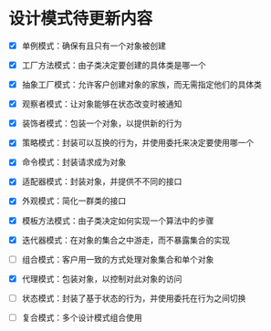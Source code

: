 # 设计模式待更新内容



- [x] 单例模式：确保有且只有一个对象被创建
- [x] 工厂方法模式：由子类决定要创建的具体类是哪一个
- [x] 抽象工厂模式：允许客户创建对象的家族，而无需指定他们的具体类
- [x] 观察者模式：让对象能够在状态改变时被通知
- [x] 装饰者模式：包装一个对象，以提供新的行为
- [x] 策略模式：封装可以互换的行为，并使用委托来决定要使用哪一个
- [x] 命令模式：封装请求成为对象
- [x] 适配器模式：封装对象，并提供不不同的接口
- [x] 外观模式：简化一群类的接口
- [x] 模板方法模式：由子类决定如何实现一个算法中的步骤
- [x] 迭代器模式：在对象的集合之中游走，而不暴露集合的实现
- [ ] 组合模式：客户用一致的方式处理对象集合和单个对象
- [x] 代理模式：包装对象，以控制对此对象的访问
- [ ] 状态模式：封装了基于状态的行为，并使用委托在行为之间切换
- [ ] 复合模式：多个设计模式组合使用

